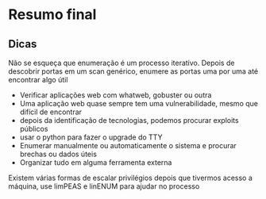 # Resumo final
## Dicas
Não se esqueça que enumeração é um processo iterativo. Depois de descobrir portas em um scan genérico, enumere as portas uma por uma até encontrar algo útil

- Verificar aplicações web com whatweb, gobuster ou outra
 - Uma aplicação web quase sempre tem uma vulnerabilidade, mesmo que difícil de encontrar
- depois da identificação de tecnologias, podemos procurar exploits públicos
- usar o python para fazer o upgrade do TTY
- Enumerar manualmente ou automaticamente o sistema e procurar brechas ou dados úteis
- Organizar tudo em alguma ferramenta externa

Existem várias formas de escalar privilégios depois que tivermos acesso a máquina, use limPEAS e linENUM para ajudar no processo